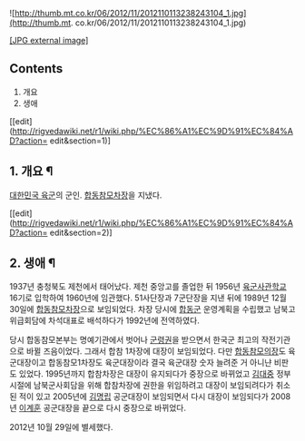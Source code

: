 ![http://thumb.mt.co.kr/06/2012/11/2012110113238243104_1.jpg](http://thumb.mt.
co.kr/06/2012/11/2012110113238243104_1.jpg)

[[JPG external
image]](http://thumb.mt.co.kr/06/2012/11/2012110113238243104_1.jpg)

## Contents

    

1. 개요 
2. 생애 

[[edit](http://rigvedawiki.net/r1/wiki.php/%EC%86%A1%EC%9D%91%EC%84%AD?action=
edit&section=1)]

## 1. 개요 ¶

[대한민국 육군](%EB%8C%80%ED%95%9C%EB%AF%BC%EA%B5%AD%20%EC%9C%A1%EA%B5%B0.md)의
군인. [합동참모차장](%ED%95%A9%EB%8F%99%EC%B0%B8%EB%AA%A8%EC%B0%A8%EC%9E%A5.md)을
지냈다.

  

[[edit](http://rigvedawiki.net/r1/wiki.php/%EC%86%A1%EC%9D%91%EC%84%AD?action=
edit&section=2)]

## 2. 생애 ¶

1937년 충청북도 제천에서 태어났다. 제천 중앙고를 졸업한 뒤 1956년
[육군사관학교](%EC%9C%A1%EA%B5%B0%EC%82%AC%EA%B4%80%ED%95%99%EA%B5%90.md) 16기로
입학하여 1960년에 임관했다. 51사단장과 7군단장을 지낸 뒤에 1989년 12월 30일에
[합동참모차장](%ED%95%A9%EB%8F%99%EC%B0%B8%EB%AA%A8%EC%B0%A8%EC%9E%A5.md)으로
보임되었다. 차장 당시에 [합동군](%ED%95%A9%EB%8F%99%EA%B5%B0.md) 운영계획을 수립했고 남북고위급회담에
차석대표로 배석하다가 1992년에 전역하였다.

  

당시 합동참모본부는 명예기관에서 벗어나 [군령권](%EA%B5%B0%EB%A0%B9%EA%B6%8C.md)을 받으면서 한국군 최고의
작전기관으로 바뀔 즈음이었다. 그래서 합참 1차장에 대장이 보임되었다. 다만
[합동참모의장](%ED%95%A9%EB%8F%99%EC%B0%B8%EB%AA%A8%EC%9D%98%EC%9E%A5.md)도 육군대장이고
합동참모1차장도 육군대장이라 결국 육군대장 숫자 늘려준 거 아니냔 비판도 있었다. 1995년까지 합참차장은 대장이 유지되다가 중장으로
바뀌었고 [김대중](%EA%B9%80%EB%8C%80%EC%A4%91.md) 정부 시절에 남북군사회담을 위해 합참차장에 권한을
위임하려고 대장이 보임되려다가 취소된 적이 있고 2005년에 [김명립](%EA%B9%80%EB%AA%85%EB%A6%BD.md)
공군대장이 보임되면서 다시 대장이 보임되다가 2008년 [이계훈](%EC%9D%B4%EA%B3%84%ED%9B%88.md) 공군대장을
끝으로 다시 중장으로 바뀌었다.

  

2012년 10월 29일에 별세했다.

